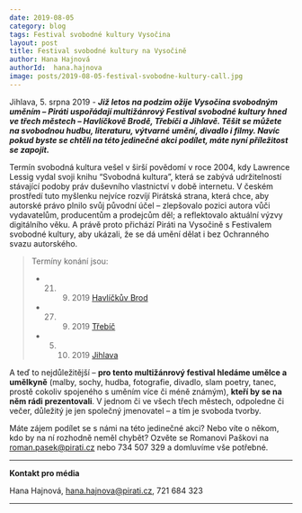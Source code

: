 ```yaml
---
date: 2019-08-05
category: blog
tags: Festival svobodné kultury Vysočina
layout: post
title: Festival svobodné kultury na Vysočině
author: Hana Hajnová
authorId:  hana.hajnova
image: posts/2019-08-05-festival-svobodne-kultury-call.jpg
---
```


Jihlava, 5. srpna 2019 - ***Již letos na podzim ožije Vysočina svobodným uměním – Piráti uspořádají multižánrový Festival svobodné kultury hned ve třech městech – Havlíčkově Brodě, Třebíči a Jihlavě. Těšit se můžete na svobodnou hudbu, literaturu, výtvarné umění, divadlo i filmy. Navíc pokud byste se chtěli na této jedinečné akci podílet, máte nyní příležitost se zapojit.***

Termín svobodná kultura vešel v širší povědomí v roce 2004, kdy Lawrence Lessig vydal svoji knihu “Svobodná kultura”, která se zabývá udržitelností stávající podoby práv duševního vlastnictví v době internetu. V českém prostředí tuto myšlenku nejvíce rozvíjí Pirátská strana, která chce, aby autorské právo plnilo svůj původní účel – zlepšovalo pozici autora vůči vydavatelům, producentům a prodejcům děl; a reflektovalo aktuální výzvy digitálního věku. A právě proto přichází Piráti na Vysočině s Festivalem svobodné kultury, aby ukázali, že se dá umění dělat i bez Ochranného svazu autorského.

> Termíny konání jsou:
>
> * 21. 9. 2019 [Havlíčkův Brod](https://www.facebook.com/events/408029136496136)
> * 27. 9. 2019 [Třebíč](https://www.facebook.com/events/475204009911769)
> * 5. 10. 2019 [Jihlava](https://www.facebook.com/events/493176581450962)

A teď to nejdůležitější – **pro tento multižánrový festival hledáme umělce a umělkyně** (malby, sochy, hudba, fotografie, divadlo, slam poetry, tanec, prostě cokoliv spojeného s uměním více či méně známým), **kteří by se na něm rádi prezentovali**. V jednom či ve všech třech městech, odpoledne či večer, důležitý je jen společný jmenovatel – a tím je svoboda tvorby.

Máte zájem podílet se s námi na této jedinečné akci? Nebo víte o někom, kdo by na ní rozhodně neměl chybět? Ozvěte se Romanovi Paškovi na <roman.pasek@pirati.cz> nebo 734 507 329 a domluvíme vše potřebné.

---

**Kontakt pro média**

Hana Hajnová, hana.hajnova@pirati.cz, 721 684 323

---

